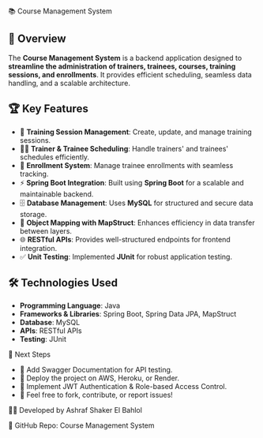  📚 Course Management System

## 🚀 Overview
The **Course Management System** is a backend application designed to **streamline the administration of trainers, trainees, courses, training sessions, and enrollments**. It provides efficient scheduling, seamless data handling, and a scalable architecture.

## 🏆 Key Features
- 📅 **Training Session Management**: Create, update, and manage training sessions.
- 👨‍🏫 **Trainer & Trainee Scheduling**: Handle trainers' and trainees' schedules efficiently.
- 📌 **Enrollment System**: Manage trainee enrollments with seamless tracking.
- ⚡ **Spring Boot Integration**: Built using **Spring Boot** for a scalable and maintainable backend.
- 🗄️ **Database Management**: Uses **MySQL** for structured and secure data storage.
- 🔄 **Object Mapping with MapStruct**: Enhances efficiency in data transfer between layers.
- 🌐 **RESTful APIs**: Provides well-structured endpoints for frontend integration.
- ✅ **Unit Testing**: Implemented **JUnit** for robust application testing.

## 🛠️ Technologies Used
- **Programming Language**: Java
- **Frameworks & Libraries**: Spring Boot, Spring Data JPA, MapStruct
- **Database**: MySQL
- **APIs**: RESTful APIs
- **Testing**: JUnit
  
🎯 Next Steps
- 📌 Add Swagger Documentation for API testing.
- 📌 Deploy the project on AWS, Heroku, or Render.
- 📌 Implement JWT Authentication & Role-based Access Control.
- 🚀 Feel free to fork, contribute, or report issues!
  
👨‍💻 Developed by Ashraf Shaker El Bahlol

🔗 GitHub Repo: Course Management System
